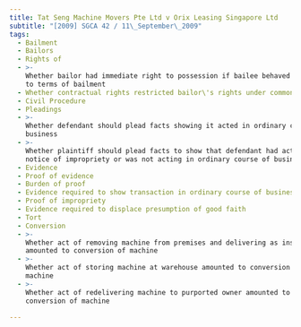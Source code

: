 ```yaml
---
title: Tat Seng Machine Movers Pte Ltd v Orix Leasing Singapore Ltd
subtitle: "[2009] SGCA 42 / 11\_September\_2009"
tags:
  - Bailment
  - Bailors
  - Rights of
  - >-
    Whether bailor had immediate right to possession if bailee behaved repugnant
    to terms of bailment
  - Whether contractual rights restricted bailor\'s rights under common law
  - Civil Procedure
  - Pleadings
  - >-
    Whether defendant should plead facts showing it acted in ordinary course of
    business
  - >-
    Whether plaintiff should plead facts to show that defendant had actual
    notice of impropriety or was not acting in ordinary course of business
  - Evidence
  - Proof of evidence
  - Burden of proof
  - Evidence required to show transaction in ordinary course of business
  - Proof of impropriety
  - Evidence required to displace presumption of good faith
  - Tort
  - Conversion
  - >-
    Whether act of removing machine from premises and delivering as instructed
    amounted to conversion of machine
  - >-
    Whether act of storing machine at warehouse amounted to conversion of
    machine
  - >-
    Whether act of redelivering machine to purported owner amounted to
    conversion of machine

---
```


